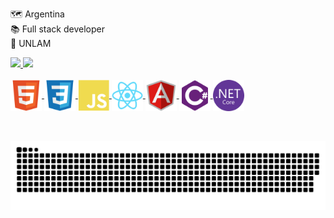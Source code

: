 🗺️ Argentina <br>
📚 Full stack developer <br>
🏫 UNLAM <br>

<div>
  <a href="https://github.com/tviteritti">
  <img height="180em" src="https://github-readme-stats.vercel.app/api?username=tviteritti&show_icons=true&theme=dark&include_all_commits=true&count_private=true"/>
  <img height="180em" src="https://github-readme-stats.vercel.app/api/top-langs/?username=tviteritti&layout=compact&langs_count=7&theme=dark"/>    
</div>
<div>
<br>
  <img align="center" alt="html" height="50" width="50" src="https://raw.githubusercontent.com/devicons/devicon/master/icons/html5/html5-original.svg" style="max-width:100%;">
  <img align="center" alt="css" height="50" width="50" src="https://raw.githubusercontent.com/devicons/devicon/master/icons/css3/css3-original.svg" style="max-width:100%;">
   <img align="center" alt="Js" height="50" width="50" src="https://raw.githubusercontent.com/devicons/devicon/master/icons/javascript/javascript-plain.svg" style="max-width:100%;">
  <img align="center" alt="React" height="50" width="50" src="https://raw.githubusercontent.com/devicons/devicon/master/icons/react/react-original.svg" style="max-width:100%;">
  <img align="center" alt="Angular" height="50" width="50" src="https://github.com/devicons/devicon/blob/master/icons/angularjs/angularjs-original.svg" style="max-width:100%;">
  <img align="center" alt="csharp" height="50" width="50" src="https://github.com/devicons/devicon/blob/master/icons/csharp/csharp-plain.svg" style="max-width:100%;">
  <img align="center" alt=".NET" height="50" width="50" src="https://raw.githubusercontent.com/devicons/devicon/master/icons/dotnetcore/dotnetcore-original.svg" style="max-width:100%;">
 

<br><br>
    ![Snake animation](https://github.com/tviteritti/tviteritti/blob/output/github-contribution-grid-snake.svg)
  
 </div>
